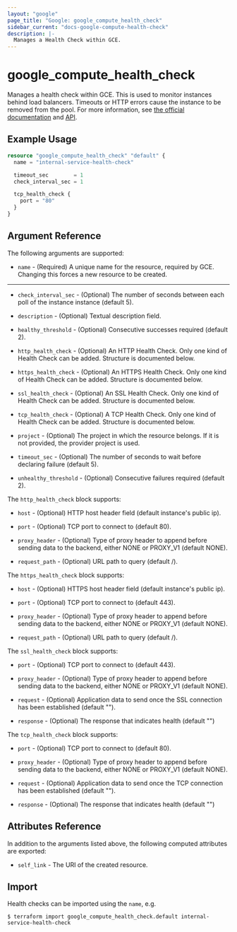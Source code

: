 ```yaml
---
layout: "google"
page_title: "Google: google_compute_health_check"
sidebar_current: "docs-google-compute-health-check"
description: |-
  Manages a Health Check within GCE.
---
```


# google\_compute\_health\_check

Manages a health check within GCE. This is used to monitor instances
behind load balancers. Timeouts or HTTP errors cause the instance to be
removed from the pool. For more information, see [the official
documentation](https://cloud.google.com/compute/docs/load-balancing/health-checks)
and
[API](https://cloud.google.com/compute/docs/reference/latest/healthChecks).

## Example Usage

```tf
resource "google_compute_health_check" "default" {
  name = "internal-service-health-check"

  timeout_sec        = 1
  check_interval_sec = 1

  tcp_health_check {
    port = "80"
  }
}
```

## Argument Reference

The following arguments are supported:

* `name` - (Required) A unique name for the resource, required by GCE.
    Changing this forces a new resource to be created.

- - -

* `check_interval_sec` - (Optional) The number of seconds between each poll of
    the instance instance (default 5).

* `description` - (Optional) Textual description field.

* `healthy_threshold` - (Optional) Consecutive successes required (default 2).

* `http_health_check` - (Optional) An HTTP Health Check. Only one kind of Health Check can be added.
    Structure is documented below.

* `https_health_check` - (Optional) An HTTPS Health Check. Only one kind of Health Check can be added.
    Structure is documented below.

* `ssl_health_check` - (Optional) An SSL Health Check. Only one kind of Health Check can be added.
    Structure is documented below.

* `tcp_health_check` - (Optional) A TCP Health Check. Only one kind of Health Check can be added.
    Structure is documented below.

* `project` - (Optional) The project in which the resource belongs. If it
    is not provided, the provider project is used.

* `timeout_sec` - (Optional) The number of seconds to wait before declaring
    failure (default 5).

* `unhealthy_threshold` - (Optional) Consecutive failures required (default 2).


The `http_health_check` block supports:

* `host` - (Optional) HTTP host header field (default instance's public ip).

* `port` - (Optional) TCP port to connect to (default 80).

* `proxy_header` - (Optional) Type of proxy header to append before sending
    data to the backend, either NONE or PROXY_V1 (default NONE).

* `request_path` - (Optional) URL path to query (default /).


The `https_health_check` block supports:

* `host` - (Optional) HTTPS host header field (default instance's public ip).

* `port` - (Optional) TCP port to connect to (default 443).

* `proxy_header` - (Optional) Type of proxy header to append before sending
    data to the backend, either NONE or PROXY_V1 (default NONE).

* `request_path` - (Optional) URL path to query (default /).


The `ssl_health_check` block supports:

* `port` - (Optional) TCP port to connect to (default 443).

* `proxy_header` - (Optional) Type of proxy header to append before sending
    data to the backend, either NONE or PROXY_V1 (default NONE).

* `request` - (Optional) Application data to send once the SSL connection has
    been established (default "").

* `response` - (Optional) The response that indicates health (default "")


The `tcp_health_check` block supports:

* `port` - (Optional) TCP port to connect to (default 80).

* `proxy_header` - (Optional) Type of proxy header to append before sending
    data to the backend, either NONE or PROXY_V1 (default NONE).

* `request` - (Optional) Application data to send once the TCP connection has
    been established (default "").

* `response` - (Optional) The response that indicates health (default "")


## Attributes Reference

In addition to the arguments listed above, the following computed attributes are
exported:

* `self_link` - The URI of the created resource.

## Import

Health checks can be imported using the `name`, e.g.

```
$ terraform import google_compute_health_check.default internal-service-health-check
```
